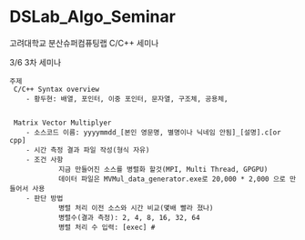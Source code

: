 ﻿DSLab_Algo_Seminar
==================
고려대학교 분산슈퍼컴퓨팅랩 C/C++ 세미나

3/6 3차 세미나
 
    주제
     C/C++ Syntax overview
        - 황두현: 배열, 포인터, 이중 포인터, 문자열, 구조체, 공용체, 

     
     Matrix Vector Multiplyer
        - 소스코드 이름: yyyymmdd_[본인 영문명, 별명이나 닉네임 안됨]_[설명].c[or cpp]
        - 시간 측정 결과 파일 작성(형식 자유)
        - 조건 사항
                지금 만들어진 소스를 병렬화 할것(MPI, Multi Thread, GPGPU)
                데이터 파일은 MVMul_data_generator.exe로 20,000 * 2,000 으로 만들어서 사용
        - 판단 방법
                병렬 처리 이전 소스와 시간 비교(몇배 빨라 졌나)
                병렬수(결과 측정): 2, 4, 8, 16, 32, 64
                병렬 처리 수 입력: [exec] #
